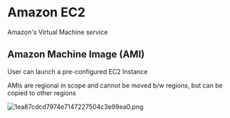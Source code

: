 # Amazon EC2

Amazon's Virtual Machine service

## Amazon Machine Image (AMI)

User can launch a pre-configured EC2 Instance

AMIs are regional in scope and cannot be moved b/w regions, but can be copied to other regions


![1ea87cdcd7974e7147227504c3e99ea0.png](../../../../dev/my-notes-work/images/1ea87cdcd7974e7147227504c3e99ea0.png)
